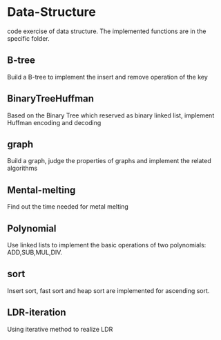 # Data-Structure
code exercise of data structure. The implemented functions are in the specific folder.
## B-tree
Build a B-tree to implement the insert and remove operation of the key
## BinaryTreeHuffman
Based on the Binary Tree which reserved as binary linked list, implement Huffman encoding and decoding
## graph
Build a graph, judge the properties of graphs and implement the related algorithms
## Mental-melting
Find out the time needed for metal melting 
## Polynomial
Use linked lists to implement the basic operations of two polynomials: ADD,SUB,MUL,DIV.
## sort
Insert sort, fast sort and heap sort are implemented for ascending sort. 
## LDR-iteration
Using iterative method to realize LDR
